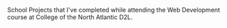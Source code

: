 School Projects that I've completed while attending the Web Development course at College of the North Atlantic D2L.
